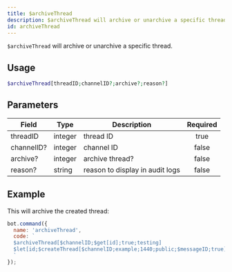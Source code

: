 ```yaml
---
title: $archiveThread 
description: $archiveThread will archive or unarchive a specific thread.
id: archiveThread
---
```


`$archiveThread` will archive or unarchive a specific thread.

## Usage

```php
$archiveThread[threadID;channelID?;archive?;reason?]
```

## Parameters 


| Field      | Type    | Description                     | Required |
| ---------- | ------- | ------------------------------- |:--------:|
| threadID   | integer | thread ID                       |    true   |
| channelID? | integer | channel ID                      |    false    |
| archive?   | integer | archive thread?                 |    false    |
| reason?    | string  | reason to display in audit logs |    false    |


## Example

This will archive the created thread:

```javascript
bot.command({
  name: 'archiveThread',
  code: `
  $archiveThread[$channelID;$get[id];true;testing]
  $let[id;$createThread[$channelID;example;1440;public;$messageID;true]]  
  `
});
```
